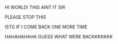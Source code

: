 HI WORLD!
THIS AINT IT SIR

PLEASE STOP THIS

ISTG IF I COME BACK ONE MORE TIME

HAHAHAHAHA GUESS WHAT WERE BACKKKKKKK
